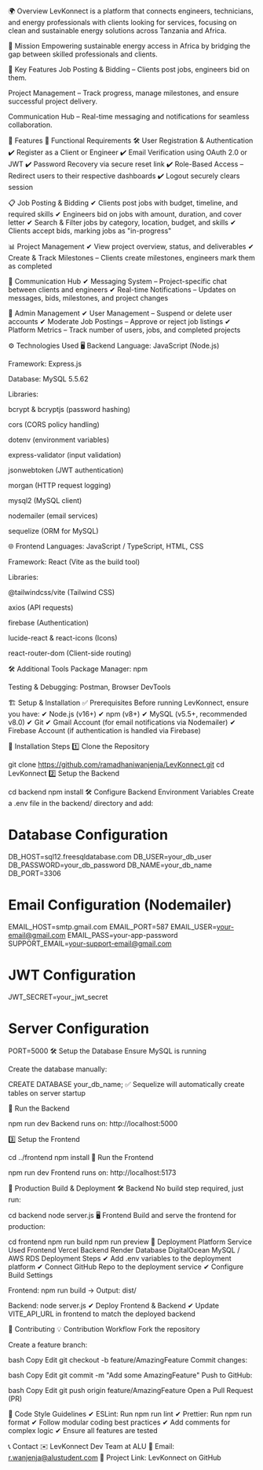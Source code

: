 🌍 Overview
LevKonnect is a platform that connects engineers, technicians, and energy professionals with clients looking for services, focusing on clean and sustainable energy solutions across Tanzania and Africa.

🔹 Mission
Empowering sustainable energy access in Africa by bridging the gap between skilled professionals and clients.

🚀 Key Features
Job Posting & Bidding – Clients post jobs, engineers bid on them.

Project Management – Track progress, manage milestones, and ensure successful project delivery.

Communication Hub – Real-time messaging and notifications for seamless collaboration.

📌 Features
🔹 Functional Requirements
🛠 User Registration & Authentication
✔ Register as a Client or Engineer
✔ Email Verification using OAuth 2.0 or JWT
✔ Password Recovery via secure reset link
✔ Role-Based Access – Redirect users to their respective dashboards
✔ Logout securely clears session

📋 Job Posting & Bidding
✔ Clients post jobs with budget, timeline, and required skills
✔ Engineers bid on jobs with amount, duration, and cover letter
✔ Search & Filter jobs by category, location, budget, and skills
✔ Clients accept bids, marking jobs as "in-progress"

📊 Project Management
✔ View project overview, status, and deliverables
✔ Create & Track Milestones – Clients create milestones, engineers mark them as completed

💬 Communication Hub
✔ Messaging System – Project-specific chat between clients and engineers
✔ Real-time Notifications – Updates on messages, bids, milestones, and project changes

🔧 Admin Management
✔ User Management – Suspend or delete user accounts
✔ Moderate Job Postings – Approve or reject job listings
✔ Platform Metrics – Track number of users, jobs, and completed projects

⚙️ Technologies Used
🖥 Backend
Language: JavaScript (Node.js)

Framework: Express.js

Database: MySQL 5.5.62

Libraries:

bcrypt & bcryptjs (password hashing)

cors (CORS policy handling)

dotenv (environment variables)

express-validator (input validation)

jsonwebtoken (JWT authentication)

morgan (HTTP request logging)

mysql2 (MySQL client)

nodemailer (email services)

sequelize (ORM for MySQL)

🌐 Frontend
Languages: JavaScript / TypeScript, HTML, CSS

Framework: React (Vite as the build tool)

Libraries:

@tailwindcss/vite (Tailwind CSS)

axios (API requests)

firebase (Authentication)

lucide-react & react-icons (Icons)

react-router-dom (Client-side routing)

🛠 Additional Tools
Package Manager: npm

Testing & Debugging: Postman, Browser DevTools

🏗 Setup & Installation
✅ Prerequisites
Before running LevKonnect, ensure you have:
✔ Node.js (v16+)
✔ npm (v8+)
✔ MySQL (v5.5+, recommended v8.0)
✔ Git
✔ Gmail Account (for email notifications via Nodemailer)
✔ Firebase Account (if authentication is handled via Firebase)

🚀 Installation Steps
1️⃣ Clone the Repository

git clone https://github.com/ramadhaniwanjenja/LevKonnect.git
cd LevKonnect
2️⃣ Setup the Backend

cd backend
npm install
🛠 Configure Backend Environment Variables
Create a .env file in the backend/ directory and add:

# Database Configuration
DB_HOST=sql12.freesqldatabase.com
DB_USER=your_db_user
DB_PASSWORD=your_db_password
DB_NAME=your_db_name
DB_PORT=3306

# Email Configuration (Nodemailer)
EMAIL_HOST=smtp.gmail.com
EMAIL_PORT=587
EMAIL_USER=your-email@gmail.com
EMAIL_PASS=your-app-password
SUPPORT_EMAIL=your-support-email@gmail.com

# JWT Configuration
JWT_SECRET=your_jwt_secret

# Server Configuration
PORT=5000
🛠 Setup the Database
Ensure MySQL is running

Create the database manually:


CREATE DATABASE your_db_name;
✅ Sequelize will automatically create tables on server startup

🔧 Run the Backend

npm run dev
Backend runs on: http://localhost:5000

3️⃣ Setup the Frontend

cd ../frontend
npm install
🔧 Run the Frontend

npm run dev
Frontend runs on: http://localhost:5173

🚀 Production Build & Deployment
🛠 Backend
No build step required, just run:


cd backend
node server.js
🖥 Frontend
Build and serve the frontend for production:


cd frontend
npm run build
npm run preview
🚀 Deployment
Platform	Service Used
Frontend	Vercel
Backend	Render
Database	DigitalOcean MySQL / AWS RDS
Deployment Steps
✔ Add .env variables to the deployment platform
✔ Connect GitHub Repo to the deployment service
✔ Configure Build Settings

Frontend: npm run build → Output: dist/

Backend: node server.js
✔ Deploy Frontend & Backend
✔ Update VITE_API_URL in frontend to match the deployed backend

🤝 Contributing
💡 Contribution Workflow
Fork the repository

Create a feature branch:

bash
Copy
Edit
git checkout -b feature/AmazingFeature
Commit changes:

bash
Copy
Edit
git commit -m "Add some AmazingFeature"
Push to GitHub:

bash
Copy
Edit
git push origin feature/AmazingFeature
Open a Pull Request (PR)

📌 Code Style Guidelines
✔ ESLint: Run npm run lint
✔ Prettier: Run npm run format
✔ Follow modular coding best practices
✔ Add comments for complex logic
✔ Ensure all features are tested

📞 Contact
✉️ LevKonnect Dev Team at ALU
📧 Email: r.wanjenja@alustudent.com
🔗 Project Link: LevKonnect on GitHub
